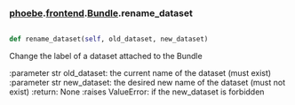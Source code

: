 ### [phoebe](phoebe.md).[frontend](frontend.md).[Bundle](Bundle.md).rename_dataset

```py

def rename_dataset(self, old_dataset, new_dataset)

```



Change the label of a dataset attached to the Bundle

:parameter str old_dataset: the current name of the dataset
    (must exist)
:parameter str new_dataset: the desired new name of the dataset
    (must not exist)
:return: None
:raises ValueError: if the new_dataset is forbidden

